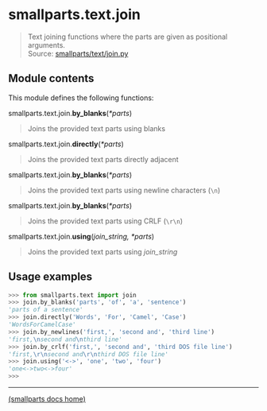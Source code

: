 # smallparts.text.join

> Text joining functions where the parts are given as positional arguments.  
> Source: [smallparts/text/join.py](https://github.com/blackstream-x/smallparts/blob/master/smallparts/text/join.py)

## Module contents

This module defines the following functions:

smallparts.text.join.**by_blanks**(_*parts_)

> Joins the provided text parts using blanks

smallparts.text.join.**directly**(_*parts_)

> Joins the provided text parts directly adjacent

smallparts.text.join.**by_blanks**(_*parts_)

> Joins the provided text parts using newline characters (```\n```)

smallparts.text.join.**by_blanks**(_*parts_)

> Joins the provided text parts using CRLF (```\r\n```)

smallparts.text.join.**using**(*join_string,* _*parts_)

> Joins the provided text parts using *join_string*

## Usage examples

```python
>>> from smallparts.text import join
>>> join.by_blanks('parts', 'of', 'a', 'sentence')
'parts of a sentence'
>>> join.directly('Words', 'For', 'Camel', 'Case')
'WordsForCamelCase'
>>> join.by_newlines('first,', 'second and', 'third line')
'first,\nsecond and\nthird line'
>>> join.by_crlf('first,', 'second and', 'third DOS file line')
'first,\r\nsecond and\r\nthird DOS file line'
>>> join.using('<->', 'one', 'two', 'four')
'one<->two<->four'
>>> 
```

----
[(smallparts docs home)](./)

